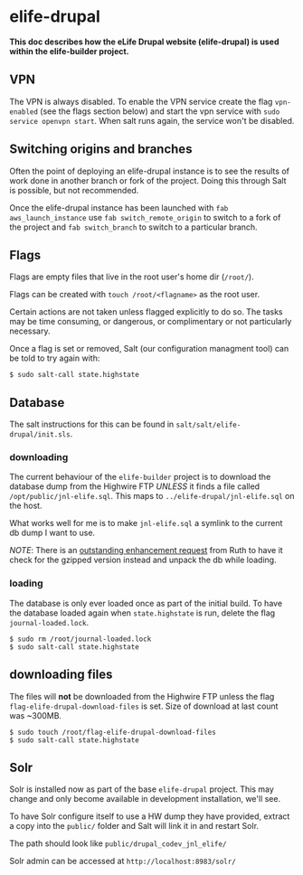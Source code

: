 # elife-drupal

__This doc describes how the eLife Drupal website (elife-drupal) is used within 
the elife-builder project.__

## VPN

The VPN is always disabled. To enable the VPN service create the flag 
`vpn-enabled` (see the flags section below) and start the vpn service with 
`sudo service openvpn start`. When salt runs again, the service won't be 
disabled.

## Switching origins and branches

Often the point of deploying an elife-drupal instance is to see the results of 
work done in another branch or fork of the project. Doing this through Salt is
possible, but not recommended.

Once the elife-drupal instance has been launched with `fab aws_launch_instance`
use `fab switch_remote_origin` to switch to a fork of the project and 
`fab switch_branch` to switch to a particular branch. 

## Flags

Flags are empty files that live in the root user's home dir (`/root/`).

Flags can be created with `touch /root/<flagname>` as the root user.

Certain actions are not taken unless flagged explicitly to do so. The tasks may 
be time consuming, or dangerous, or complimentary or not particularly necessary.

Once a flag is set or removed, Salt (our configuration managment tool) can be
told to try again with:

    $ sudo salt-call state.highstate
    
## Database

The salt instructions for this can be found in `salt/salt/elife-drupal/init.sls`.

### downloading

The current behaviour of the `elife-builder` project is to download the database
dump from the Highwire FTP *UNLESS* it finds a file called 
`/opt/public/jnl-elife.sql`. This maps to `../elife-drupal/jnl-elife.sql` on the
host.

What works well for me is to make `jnl-elife.sql` a symlink to the current db
dump I want to use.

_NOTE_: There is an [outstanding enhancement request](https://trello.com/c/k6rLOa98/523-enhancement-elife-drupal-check-for-jnl-elife-sql-gz-gz-instead-of-raw-sql-file-we-don-t-want-random-sql-files-hanging-around-kee) 
from Ruth to have it check for the gzipped version instead and unpack the db 
while loading.

### loading 

The database is only ever loaded once as part of the initial build. To have the
database loaded again when `state.highstate` is run, delete the flag 
`journal-loaded.lock`.

    $ sudo rm /root/journal-loaded.lock
    $ sudo salt-call state.highstate

## downloading files

The files will __not__ be downloaded from the Highwire FTP unless the flag 
`flag-elife-drupal-download-files` is set. Size of download at last count was 
~300MB.

    $ sudo touch /root/flag-elife-drupal-download-files
    $ sudo salt-call state.highstate

## Solr

Solr is installed now as part of the base `elife-drupal` project. This may 
change and only become available in development installation, we'll see.

To have Solr configure itself to use a HW dump they have provided, extract a 
copy into the `public/` folder and Salt will link it in and restart Solr.

The path should look like `public/drupal_codev_jnl_elife/`

Solr admin can be accessed at `http://localhost:8983/solr/`
